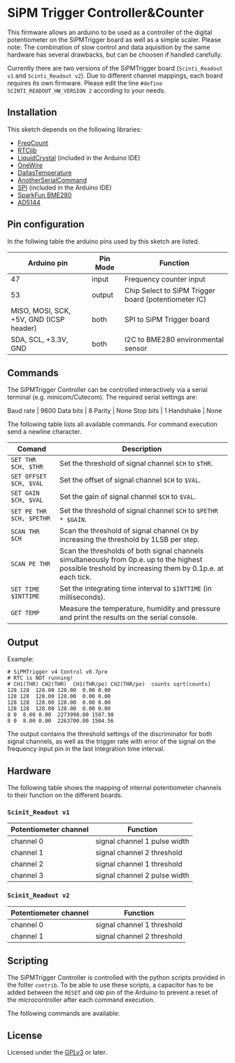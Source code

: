 # SiPM Trigger Controller&Counter
This firmware allows an arduino to be used as a controller of the digital potentiometer on the SiPMTrigger board
as well as a simple scaler.
Please note: The combination of slow control and data aquisition by the same hardware has several drawbacks, but can be choosen if handled carefully.

Currently there are two versions of the SiPMTrigger board (`Scinti_Readout v1` and `Scinti_Readout v2`). Due to different channel mappings,
each board requires its own firmware. Please edit the line `#define SCINTI_READOUT_HW_VERSION 2` according to your needs.

## Installation

This sketch depends on the following libraries:
- [FreqCount](https://github.com/PaulStoffregen/FreqCount)
- [RTClib](http://www.tinkbox.ph/sites/tinkbox.ph/files/downloads/RTClib.zip)
- [LiquidCrystal](https://www.arduino.cc/en/Reference/LiquidCrystal) (included in the Arduino IDE)
- [OneWire](https://github.com/PaulStoffregen/OneWire)
- [DallasTemperature](https://github.com/milesburton/Arduino-Temperature-Control-Library)
- [AnotherSerialCommand](https://github.com/ffschm/Arduino-AnotherSerialCommand)
- [SPI](https://www.arduino.cc/en/Reference/SPI) (included in the Arduino IDE)
- [SparkFun BME280](https://github.com/sparkfun/SparkFun_BME280_Arduino_Library)
- [AD5144](https://github.com/ffschm/Arduino-AD5144-library)

## Pin configuration

In the follwing table the arduino pins used by this sketch are listed.

| Arduino pin | Pin Mode | Function |
| ----------- | ---------| -------- |
| 47 | input | Frequency counter input |
| 53 | output | Chip Select to SiPM Trigger board (potentiometer IC) |
| MISO, MOSI, SCK, +5V, GND (ICSP header) | both | SPI to SiPM Trigger board |
| SDA, SCL, +3.3V, GND | both | I2C to BME280 environmental sensor |

## Commands

The SiPMTrigger Controller can be controlled interactively via a serial terminal (e.g. minicom/Cutecom).
The required serial settings are:

Baud rate | 9600
Data bits | 8
Parity | None
Stop bits | 1
Handshake | None

The following table lists all available commands. For command execution send a newline character.

| Comand | Description |
| ------ | ----------- |
| `SET THR $CH, $THR`| Set the threshold of signal channel `$CH` to `$THR`. |
| `SET OFFSET $CH, $VAL`| Set the offset of signal channel `$CH` to `$VAL`. |
| `SET GAIN $CH, $VAL`| Set the gain of signal channel `$CH` to `$VAL`. |
| `SET PE THR $CH, $PETHR`| Set the threshold of signal channel `$CH` to `$PETHR * $GAIN`. |
| `SCAN THR $CH`| Scan the threshold of signal channel `CH` by increasing the threshold by 1LSB per step. |
| `SCAN PE THR`| Scan the thresholds of both signal channels simultaneously from 0p.e. up to the highest possible treshold by increasing them by 0.1p.e. at each tick. |
| `SET TIME $INTTIME`| Set the integrating time interval to `$INTTIME` (in milliseconds). |
| `GET TEMP`| Measure the temperature, humidity and pressure and print the results on the serial console. |

## Output

Example:
```
# SiPMTrigger v4 Control v0.7pre
# RTC is NOT running!
# CH1(THR) CH2(THR)  CH1(THR/pe) CH2(THR/pe)  counts sqrt(counts)
128 128  128.00 128.00  0.00 0.00
128 128  128.00 128.00  0.00 0.00
128 128  128.00 128.00  0.00 0.00
128 128  128.00 128.00  0.00 0.00
8 0  8.00 0.00  2273990.00 1507.98
8 0  8.00 0.00  2263700.00 1504.56
```

The output contains the threshold settings of the discriminator for both signal channels, as well as the trigger rate with error of the signal on the frequency input pin in the last integration time interval.

## Hardware

The following table shows the mapping of internal potentiometer channels to their function on the different boards.

### `Scinit_Readout v1`

| Potentiometer channel | Function |
| --------------------- | -------- |
| channel 0             | signal channel 1 pulse width |
| channel 1             | signal channel 2 threshold |
| channel 2             | signal channel 1 threshold |
| channel 3             | signal channel 2 pulse width |

### `Scinit_Readout v2`

| Potentiometer channel | Function |
| --------------------- | -------- |
| channel 0             | signal channel 1 threshold |
| channel 1             | signal channel 2 threshold |

## Scripting

The SiPMTrigger Controller is controlled with the python scripts provided in the folter `contrib`.
To be able to use these scripts, a capacitor has to be added between the `RESET` and `GND` pin of the Arduino
to prevent a reset of the microcontroller after each command execution.

The following commands are available:


## License

Licensed under the [GPLv3](LICENSE) or later.
